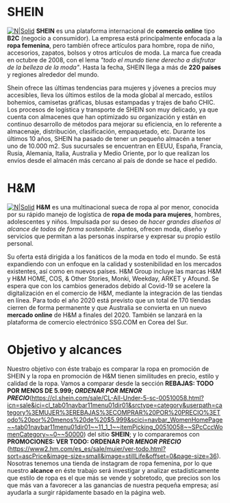 # SHEIN
[![N|Solid](https://www.20minutos.es/codigo-descuento/static/shop/29664/logo/872341f3ed9bad0d35cfc303d6c98f1c.jpg?width=200&height=200)](https://cl.shein.com/?ref=www&rep=dir&ret=cl)
**SHEIN** es una plataforma internacional de **comercio online** tipo **B2C** (negocio a consumidor). La empresa está principalmente enfocada a la **ropa femenina**, pero también ofrece artículos para hombre, ropa de niño, accesorios, zapatos, bolsos y otros artículos de moda. La marca fue creada en octubre de 2008, con el lema _"todo el mundo tiene derecho a disfrutar de la belleza de la moda"_. Hasta la fecha, SHEIN llega a más de **220 países** y regiones alrededor del mundo.

Shein ofrece las últimas tendencias para mujeres y jóvenes a precios muy accesibles, lleva los últimos estilos de la moda global al mercado, estilos bohemios, camisetas gráficas, blusas estampadas y trajes de baño CHIC. Los procesos de logística y transporte de SHEIN son muy delicado, ya que cuenta con almacenes que han optimizado su organización y están en continuo desarrollo de métodos para mejorar su eficiencia, en lo referente a almacenaje, distribución, clasificación, empaquetado, etc. Durante los últimos 10 años, SHEIN ha pasado de tener un pequeño almacén a tener uno de 10.000 m2. Sus sucursales se encuentran en EEUU, España, Francia, Rusia, Alemania, Italia, Australia y Medio Oriente, por lo que realizan los envíos desde el almacén más cercano al país de donde se hace el pedido. 

# H&M
[![N|Solid](https://upload.wikimedia.org/wikipedia/commons/thumb/5/53/H%26M-Logo.svg/245px-H%26M-Logo.svg.png)](https://www2.hm.com/es_es/index.html)
**H&M** es una multinacional sueca de ropa al por menor, conocida por su rápido manejo de logística de **ropa de moda para mujeres**, hombres, adolescentes y niños. Impulsada por su deseo de _hacer grandes diseños al alcance de todos de forma sostenible_. Juntos, ofrecen moda, diseño y servicios que permitan a las personas inspirarse y expresar su propio estilo personal.

Su oferta está dirigida a los fanáticos de la moda en todo el mundo. Se está expandiendo con un enfoque en la calidad y sostenibilidad en los mercados existentes, así como en nuevos países. H&M Group incluye las marcas H&M y H&M HOME, COS, & Other Stories, Monki, Weekday, ARKET y Afound. Se espera que con los cambios generados debido al Covid-19 se acelere la digitalización en el comercio de H&M, mediante la integración de las tiendas en línea. Para todo el año 2020 está previsto que un total de 170 tiendas cierren de forma permanente y que Australia se convierta en un nuevo **mercado online** de H&M a finales del 2020. También se lanzará en la plataforma de comercio electrónico SSG.COM en Corea del Sur.

# Objetivo y alcances
Nuestro objetivo con éste trabajo es comparar la ropa en promoción de SHEIN y la ropa en promoción de H&M tienen similitudes en precio, estilo y calidad de la ropa. Vamos a comparar desde la sección **REBAJAS: TODO POR MENOS DE 5.999; _ORDENAR POR MENOR PRECIO_**(https://cl.shein.com/sale/CL-All-Under-5-sc-00510058.html?icn=sale&ici=cl_tab01navbar11menu01dir01&srctype=category&userpath=category%3EMUJER%3EREBAJAS%3ECOMPRAR%20POR%20PRECIO%3ETodo%20por%20menos%20de%20$5.999&scici=navbar_WomenHomePage~~tab01navbar11menu01dir01~~11_1_1~~itemPicking_00510058~~SPcCccWomenCategory~~0~~50000) del sitio **SHEIN**; y lo compararemos con **PROMOCIONES: VER TODO: ORDENAR POR _MENOR PRECIO_** (https://www2.hm.com/es_es/sale/mujer/ver-todo.html?sort=ascPrice&image-size=small&image=stillLife&offset=0&page-size=36). 
Nosotras tenemos una tienda de instagram de ropa femenina, por lo que nuestro **alcance** en éste trabajo será investigar y analizar estadísticamente que estilo de ropa es el que más se vende y sobretodo, que precios son los que más van a favorecer a las ganancias de nuestra pequeña empresa; así ayudarla a surgir rápidamente basado en la página web.







